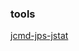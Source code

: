 ### tools
[jcmd-jps-jstat](https://docs.oracle.com/javase/8/docs/technotes/guides/troubleshoot/tooldescr025.html)
